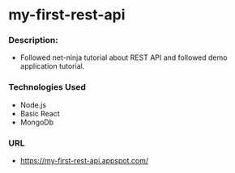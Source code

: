 # my-first-rest-api

### Description:

* Followed net-ninja tutorial about REST API and followed demo application tutorial.

### Technologies Used
* Node.js
* Basic React
* MongoDb

### URL 

* https://my-first-rest-api.appspot.com/